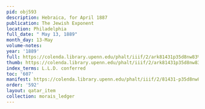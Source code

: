 ```yaml
---
pid: obj593
description: Hebraica, for April 1887
publication: The Jewish Exponent
location: Philadelphia
full_date: " May 13, 1889"
month_day: 13-May
volume-notes:
year: '1889'
full: https://colenda.library.upenn.edu/phalt/iiif/2/ark81431p35d8nw83%2FSHA256E-s7031224--5c861010b9b16e101b44937336eef0fac2b75a06f66657b8ce8e29e750830f66.jpeg/full/3500,/0/default.jpg
thumb: https://colenda.library.upenn.edu/phalt/iiif/2/ark81431p35d8nw83%2FSHA256E-s7031224--5c861010b9b16e101b44937336eef0fac2b75a06f66657b8ce8e29e750830f66.jpeg/full/!200,200/0/default.jpg
index_terms: L.L.D. conferred
toc: '607'
manifest: https://colenda.library.upenn.edu/phalt/iiif/2/81431-p35d8nw83/manifest
order: '592'
layout: qatar_item
collection: morais_ledger
---
```

